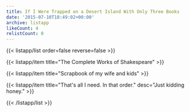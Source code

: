 ```yaml
---
title: If I Were Trapped on a Desert Island With Only Three Books
date: '2015-07-10T18:49:02+00:00'
archive: listapp
likeCount: 4
relistCount: 0
---
```



{{< listapp/list order=false reverse=false >}}

   {{< listapp/item title="The Complete Works of Shakespeare" >}}

   {{< listapp/item title="Scrapbook of my wife and kids" >}}

   {{< listapp/item title="That's all I need. In that order."
      desc="Just kidding honey." >}}

{{< /listapp/list >}}
